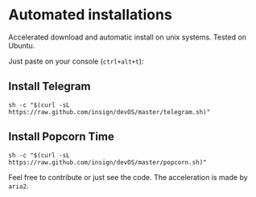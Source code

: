 # Automated installations
Accelerated download and automatic install on unix systems. Tested on Ubuntu.

Just paste on your console (`ctrl+alt+t`):

## Install Telegram

    sh -c "$(curl -sL https://raw.github.com/insign/devOS/master/telegram.sh)"

## Install Popcorn Time

    sh -c "$(curl -sL https://raw.github.com/insign/devOS/master/popcorn.sh)"
    
Feel free to contribute or just see the code.
The acceleration is made by `aria2`.
